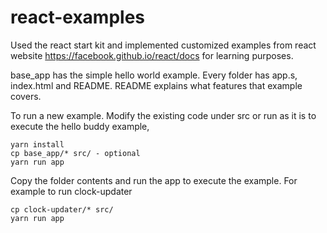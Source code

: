 # react-examples
Used the react start kit and implemented customized examples from react website https://facebook.github.io/react/docs for learning purposes.

base_app has the simple hello world example.
Every folder has app.s, index.html and README. README explains what features that example covers.

To run a new example. Modify the existing code under src or run as it is to execute the hello buddy example,
```
yarn install
cp base_app/* src/ - optional
yarn run app
```

Copy the folder contents and run the app to execute the example. For example to run clock-updater
```
cp clock-updater/* src/
yarn run app
```
